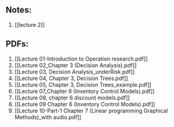 ## Notes:
1. [[lecture 2]]

## PDFs:
1. [[Lecture 01-Introduction to Operation research.pdf]]
2. [[Lecture 02_Chapter 3 (Decision Analysis).pdf]]
3. [[Lecture 03, Decision Analysis_underRisk.pdf]]
4. [[Lecture 04, Chapter 3, Decision Trees.pdf]]
5. [[Lecture 05, Chapter 3, Decision Trees_example.pdf]]
6. [[Lecture 07_Chapter 6 (Inventory Control Models).pdf]]
7. [[Lecture 08, chapter 6 discount models.pdf]]
8. [[Lecture 09 Chapter 6 (Inventory Control Models).pdf]]
9. [[Lecture 10-Part-1 Chapter 7 (Linear programming  Graphical Methods)_with audio.pdf]]

